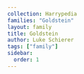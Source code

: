 ```yaml
---
collection: Harrypedia
families: "Goldstein"
layout: family
title: Goldstein
author: Luke Schierer
tags: ["family"]
sidebar:
  order: 1
---
```


